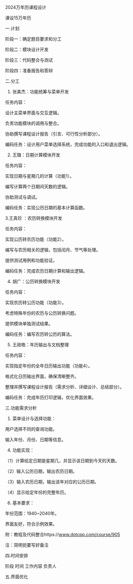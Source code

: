 2024万年历课程设计

课设15万年历


一.计划



阶段一：确定题目要求和分工

阶段二：模块设计开发

阶段三：代码整合与测试

阶段四：准备报告和答辩



二.分工



1. 张美杰：功能统筹与菜单开发

任务内容：

设计主菜单界面与交互逻辑。

负责功能模块的调用与整合。

协助撰写课程设计报告（引言、可行性分析部分）。


编码任务：设计用户菜单选择系统，完成功能的入口和退出逻辑。



2. 王璐：日期计算模块开发

任务内容：

实现日期与星期几的计算（功能1）。

编写计算两个日期间天数的逻辑。

协助测试与调试。


编码任务：实现公历日期的基本计算函数。



3.王真珍 ：农历转换模块开发

任务内容：

实现公历转农历功能（功能2）。

编写与农历相关的逻辑，包括闰月、节气等处理。

提供测试用例和功能验证。


编码任务：完成农历日期计算和输出逻辑。



4. 胡广：公历转换模块开发

任务内容：

实现农历转公历功能（功能3）。

考虑特殊年份的农历与公历转换问题。

提供模块单独测试结果。


编码任务：编写农历转公历的算法。



5. 王政皓：年历输出与文档整理

任务内容：

实现指定年份的全年日历输出功能（功能4）。

格式化日历输出界面，确保清晰整齐。

整理并撰写课程设计报告（需求分析、详细设计、总结部分）。


编码任务：完成年历打印逻辑，优化界面效果。



三.功能需求分析


1. 菜单设计与选择功能：

用户选择不同的查询功能。

输入年份、月份、日期等信息。


4. 功能实现：

（1）计算给定日期是星期几，并显示该日期到今天的天数。

（2）输入公历日期，输出农历日期。

（3）输入农历日期，输出该年对应的公历日期。

（4）显示给定年份的完整年历。


6. 基本要求：

年份范围：1940~2040年。

界面友好，符合示例效果。



附：教程及代码整合https://www.dotcpp.com/course/905

注：简明扼要写好备注






四.时间安排



阶段	时间	工作内容	负责人
			
			
			
			
	


五.界面优化





